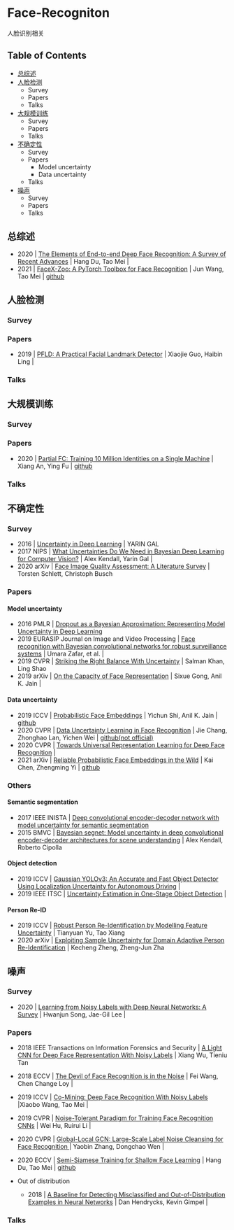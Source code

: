 # Face-Recogniton
人脸识别相关

## Table of Contents
* [总综述](https://github.com/Qingcsai/Face-Recogniton#%E6%80%BB%E7%BB%BC%E8%BF%B0)
* [人脸检测](https://github.com/Qingcsai/Face-Recogniton#%E4%BA%BA%E8%84%B8%E6%A3%80%E6%B5%8B)
  * Survey
  * Papers
  * Talks
* [大规模训练](https://github.com/Qingcsai/Face-Recogniton#%E5%A4%A7%E8%A7%84%E6%A8%A1%E8%AE%AD%E7%BB%83)
  * Survey
  * Papers
  * Talks
* [不确定性](https://github.com/Qingcsai/Face-Recogniton#%E4%B8%8D%E7%A1%AE%E5%AE%9A%E6%80%A7)
  * Survey
  * Papers
    * Model uncertainty 
    * Data uncertainty 
  * Talks
* [噪声](https://github.com/Qingcsai/Face-Recogniton#%E5%99%AA%E5%A3%B0)
  * Survey
  * Papers
  * Talks

## 总综述
* 2020 | [The Elements of End-to-end Deep Face Recognition: A Survey of Recent Advances](https://arxiv.org/abs/2009.13290) | Hang Du, Tao Mei | 
* 2021 | [FaceX-Zoo: A PyTorch Toolbox for Face Recognition](https://arxiv.org/abs/2101.04407) | Jun Wang, Tao Mei | [github](https://github.com/JDAI-CV/FaceX-Zoo)

## 人脸检测
### Survey
### Papers
* 2019 | [PFLD: A Practical Facial Landmark Detector](https://arxiv.org/abs/1902.10859) | Xiaojie Guo, Haibin Ling | 
### Talks

## 大规模训练
### Survey
### Papers
* 2020 | [Partial FC: Training 10 Million Identities on a Single Machine](https://arxiv.org/abs/2010.05222) | Xiang An, Ying Fu | [github](https://github.com/deepinsight/insightface/tree/master/recognition/partial_fc)
### Talks

## 不确定性
### Survey
* 2016 | [Uncertainty in Deep Learning](http://mlg.eng.cam.ac.uk/yarin/blog_2248.html) | YARIN GAL
* 2017 NIPS | [What Uncertainties Do We Need in Bayesian Deep Learning for Computer Vision?](https://arxiv.org/abs/1703.04977) | Alex Kendall, Yarin Gal | 
* 2020 arXiv | [Face Image Quality Assessment: A Literature Survey](https://arxiv.org/abs/2009.01103) | Torsten Schlett, Christoph Busch
### Papers
#### Model uncertainty 
* 2016 PMLR  | [Dropout as a Bayesian Approximation: Representing Model Uncertainty in Deep Learning](http://proceedings.mlr.press/v48/gal16.html)
* 2019 EURASIP
Journal on Image and Video Processing | [Face recognition with Bayesian convolutional networks for robust surveillance systems](https://link.springer.com/article/10.1186/s13640-019-0406-y) | Umara Zafar, et al. | 
* 2019 CVPR | [Striking the Right Balance With Uncertainty](https://openaccess.thecvf.com/content_CVPR_2019/html/Khan_Striking_the_Right_Balance_With_Uncertainty_CVPR_2019_paper.html) | Salman Khan, Ling Shao
* 2019 arXiv | [On the Capacity of Face Representation](https://arxiv.org/abs/1709.10433) | Sixue Gong, Anil K. Jain | 

#### Data uncertainty 
* 2019 ICCV | [Probabilistic Face Embeddings](https://openaccess.thecvf.com/content_ICCV_2019/html/Shi_Probabilistic_Face_Embeddings_ICCV_2019_paper.html) | Yichun Shi, Anil K. Jain | [github](https://github.com/seasonSH/Probabilistic-Face-Embeddings)
* 2020 CVPR | [Data Uncertainty Learning in Face Recognition](https://openaccess.thecvf.com/content_CVPR_2020/html/Chang_Data_Uncertainty_Learning_in_Face_Recognition_CVPR_2020_paper.html) | Jie Chang, Zhonghao Lan, Yichen Wei | [github(not official)](https://github.com/Ontheway361/dul-pytorch)
* 2020 CVPR | [Towards Universal Representation Learning for Deep Face Recognition](https://openaccess.thecvf.com/content_CVPR_2020/html/Shi_Towards_Universal_Representation_Learning_for_Deep_Face_Recognition_CVPR_2020_paper.html) | 
* 2021 arXiv | [Reliable Probabilistic Face Embeddings in the Wild](https://arxiv.org/abs/2102.04075) | Kai Chen, Zhengming Yi | [github](https://github.com/KaenChan/ProbFace)

### Others
#### Semantic segmentation  
* 2017 IEEE INISTA | [Deep convolutional encoder-decoder network with model uncertainty for semantic segmentation](https://ieeexplore.ieee.org/abstract/document/8001187) 
* 2015 BMVC | [Bayesian segnet: Model uncertainty in deep convolutional encoder-decoder architectures for scene understanding](https://arxiv.org/abs/1511.02680) | Alex Kendall, Roberto Cipolla

#### Object detection
* 2019 ICCV | [Gaussian YOLOv3: An Accurate and Fast Object Detector Using Localization Uncertainty for Autonomous Driving](https://openaccess.thecvf.com/content_ICCV_2019/html/Choi_Gaussian_YOLOv3_An_Accurate_and_Fast_Object_Detector_Using_Localization_ICCV_2019_paper.html) | 
* 2019 IEEE ITSC | [Uncertainty Estimation in One-Stage Object Detection](https://ieeexplore.ieee.org/abstract/document/8917494/) | 
#### Person Re-ID
* 2019 ICCV | [Robust Person Re-Identification by Modelling Feature Uncertainty](https://openaccess.thecvf.com/content_ICCV_2019/html/Yu_Robust_Person_Re-Identification_by_Modelling_Feature_Uncertainty_ICCV_2019_paper.html) | Tianyuan Yu, Tao Xiang
* 2020 arXiv | [Exploiting Sample Uncertainty for Domain Adaptive Person Re-Identification](https://arxiv.org/abs/2012.08733) | Kecheng Zheng, Zheng-Jun Zha


## 噪声
### Survey
* 2020 | [Learning from Noisy Labels with Deep Neural Networks: A Survey](https://arxiv.org/abs/2007.08199) | Hwanjun Song, Jae-Gil Lee | 
### Papers
* 2018 IEEE Transactions on Information Forensics and Security | [A Light CNN for Deep Face Representation With Noisy Labels](https://ieeexplore.ieee.org/abstract/document/8353856) | Xiang Wu, Tieniu Tan
* 2018 ECCV | [The Devil of Face Recognition is in the Noise](https://openaccess.thecvf.com/content_ECCV_2018/html/Liren_Chen_The_Devil_of_ECCV_2018_paper.html) | Fei Wang, Chen Change Loy  |
* 2019 ICCV | [Co-Mining: Deep Face Recognition With Noisy Labels](https://openaccess.thecvf.com/content_ICCV_2019/html/Wang_Co-Mining_Deep_Face_Recognition_With_Noisy_Labels_ICCV_2019_paper.html) |Xiaobo Wang, Tao Mei |
* 2019 CVPR | [Noise-Tolerant Paradigm for Training Face Recognition CNNs](https://openaccess.thecvf.com/content_CVPR_2019/html/Hu_Noise-Tolerant_Paradigm_for_Training_Face_Recognition_CNNs_CVPR_2019_paper.html) | Wei Hu, Ruirui Li | 
* 2020 CVPR | [Global-Local GCN: Large-Scale Label Noise Cleansing for Face Recognition
](https://openaccess.thecvf.com/content_CVPR_2020/html/Zhang_Global-Local_GCN_Large-Scale_Label_Noise_Cleansing_for_Face_Recognition_CVPR_2020_paper.html) | Yaobin Zhang, Dongchao Wen |
* 2020 ECCV | [Semi-Siamese Training for Shallow Face Learning](https://link.springer.com/chapter/10.1007/978-3-030-58548-8_3) | Hang Du, Tao Mei | [github](https://github.com/dituu/Semi-Siamese-Training)

* Out of distribution
  * 2018 | [A Baseline for Detecting Misclassified and Out-of-Distribution Examples in Neural Networks](https://arxiv.org/abs/1610.02136) | Dan Hendrycks, Kevin Gimpel |
### Talks

